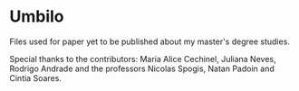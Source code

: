 # Umbilo
Files used for paper yet to be published about my master's degree studies.




Special thanks to the contributors: Maria Alice Cechinel, Juliana Neves, Rodrigo Andrade and the professors Nicolas Spogis, Natan Padoin and Cintia Soares.
